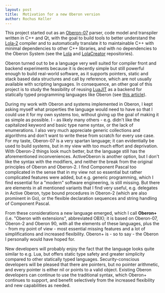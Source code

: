 ```yaml
---
layout: post
title:  Motivation for a new Oberon version
author: Rochus Keller
---
```


This project started out as an [Oberon-07](http://www.projectoberon.net/wirth/Oberon/Oberon07.Report.pdf) parser, code model and transpiler written in C++ and Qt, with the goal to build tools to better understand the [Lola-2](https://www.inf.ethz.ch/personal/wirth/Lola/Lola2.pdf) compiler and to automatically translate it to maintainable C++ with minimal dependencies to other C++ libraries, and with no dependencies to the Oberon System (see the [Lola](https://github.com/rochus-keller/lola) and [LolaCreator](https://github.com/rochus-keller/lolacreator) repositories).

Oberon turned out to be a language very well suited for compiler front and backend experiments because it is decently simple but still powerful enough to build real-world software, as it supports pointers, static and stack based data structures and call by reference, which are not usually available with scripting languages. In consequence, an other goal of this project is to study the feasibility of reusing [LuaJIT](http://luajit.org/) as a backend for statically typed programming languages like Oberon (see [this article](https://medium.com/@rochus.keller/implementing-call-by-reference-and-call-by-name-in-lua-47b9d1003cc2)). 

During my work with Oberon and systems implemented in Oberon, I kept asking myself what properties the language would need to have so that I could use it for my own systems too, without giving up the goal of making it as simple as possible. I - as likely many others - e.g. didn't like the capitalized keyword and basic type name syntax, or the lack of enumerations. I also very much appreciate generic collections and algorithms and don't want to write these from scratch for every use case. For my taste, Oberon-07 is a very spartan language; it can evidentially be used to build systems, but in my view with too much effort and deprivation. With Oberon-2 things look much better, but the language still has the aforementioned inconveniences. ActiveOberon is another option, but I don't like the syntax with the modifiers, and neither the break from the original principles of Oberon and Oberon-2. I find Component Pascal too complicated in the sense that in my view not so essential but rather complicated features were added, but e.g. generic programming, which I find essential for a "modern" software engineering, is still missing. But there are elements in all mentioned variants that I find very useful, e.g. delegates in Active Oberon, type bound procedures in Oberon-2 (which are also prominent in Go), or the flexible declaration sequences and string handling of Component Pascal.

From these considerations a new language emerged, which I call **Oberon+** (i.e. "Oberon with extensions", abbreviated OBX); it is based on Oberon-07, Oberon-2 and Oberon 90, with all the elements of these languages, plus the - from my point of view - most essential missing features and a lot of simplifications and increased flexibility. Oberon+ is - so to say - the Oberon I personally would have hoped for. 

New developers will probably enjoy the fact that the language looks quite similar to e.g. Lua, but offers static type safety and greater simplicity compared to other statically typed languages. Security-conscious developers will be pleased that there are pointers, but no pointer arithmetic, and every pointer is either nil or points to a valid object. Existing Oberon developers can continue to use the traditional syntax, which Oberon+ continues to support, and benefit selectively from the increased flexibility and new capabilities as needed. 


